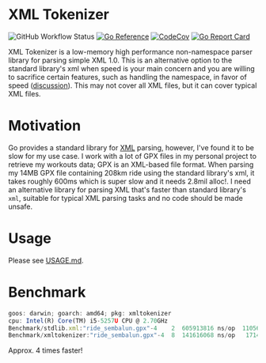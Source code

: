 # XML Tokenizer

![GitHub Workflow Status](https://github.com/muktihari/xmltokenizer/workflows/CI/badge.svg)
[![Go Reference](https://pkg.go.dev/badge/github.com/muktihari/xmltokenizer.svg)](https://pkg.go.dev/github.com/muktihari/xmltokenizer)
[![CodeCov](https://codecov.io/gh/muktihari/xmltokenizer/branch/master/graph/badge.svg)](https://codecov.io/gh/muktihari/xmltokenizer)
[![Go Report Card](https://goreportcard.com/badge/github.com/muktihari/xmltokenizer)](https://goreportcard.com/report/github.com/muktihari/xmltokenizer)

XML Tokenizer is a low-memory high performance non-namespace parser library for parsing simple XML 1.0. This is an alternative option to the standard library's xml when speed is your main concern and you are willing to sacrifice certain features, such as handling the namespace, in favor of speed ([discussion](https://www.reddit.com/r/golang/comments/1drdji3/xml_tokenizer_thats_4x_faster_than_stdlibs_xml/?utm_source=share&utm_medium=web3x&utm_name=web3xcss&utm_term=1&utm_content=share_button)). This may not cover all XML files, but it can cover typical XML files.

# Motivation

Go provides a standard library for [XML](https://pkg.go.dev/encoding/xml) parsing, however, I've found it to be slow for my use case. I work with a lot of GPX files in my personal project to retrieve my workouts data; GPX is an XML-based file format. When parsing my 14MB GPX file containing 208km ride using the standard library's xml, it takes roughly 600ms which is super slow and it needs 2.8mil alloc!. I need an alternative library for parsing XML that's faster than standard library's `xml`, suitable for typical XML parsing tasks and no code should be made unsafe.

# Usage

Please see [USAGE.md](./docs/USAGE.md).

# Benchmark

```js
goos: darwin; goarch: amd64; pkg: xmltokenizer
cpu: Intel(R) Core(TM) i5-5257U CPU @ 2.70GHz
Benchmark/stdlib.xml:"ride_sembalun.gpx"-4    2  605913816 ns/op  110562568 B/op  2806823 allocs/op
Benchmark/xmltokenizer:"ride_sembalun.gpx"-4  8  141616068 ns/op   17143609 B/op       85 allocs/op
```

Approx. 4 times faster!
